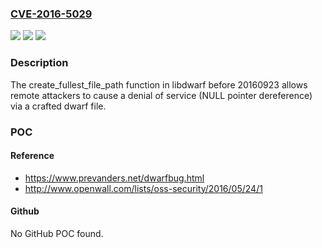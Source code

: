 ### [CVE-2016-5029](https://cve.mitre.org/cgi-bin/cvename.cgi?name=CVE-2016-5029)
![](https://img.shields.io/static/v1?label=Product&message=n%2Fa&color=blue)
![](https://img.shields.io/static/v1?label=Version&message=n%2Fa&color=blue)
![](https://img.shields.io/static/v1?label=Vulnerability&message=n%2Fa&color=brighgreen)

### Description

The create_fullest_file_path function in libdwarf before 20160923 allows remote attackers to cause a denial of service (NULL pointer dereference) via a crafted dwarf file.

### POC

#### Reference
- https://www.prevanders.net/dwarfbug.html
- http://www.openwall.com/lists/oss-security/2016/05/24/1

#### Github
No GitHub POC found.

